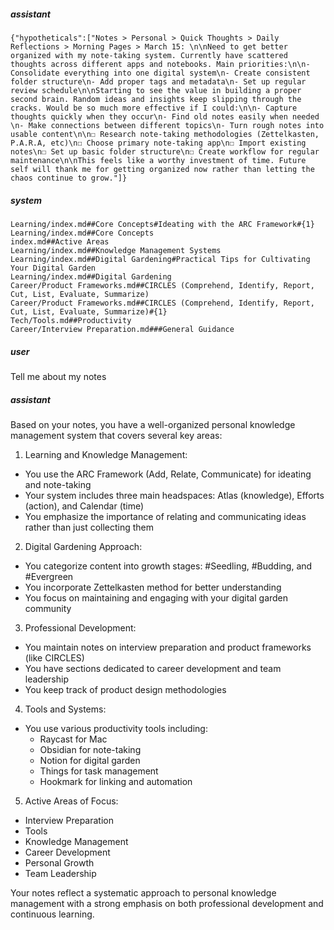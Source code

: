##### assistant
```lookup
{"hypotheticals":["Notes > Personal > Quick Thoughts > Daily Reflections > Morning Pages > March 15: \n\nNeed to get better organized with my note-taking system. Currently have scattered thoughts across different apps and notebooks. Main priorities:\n\n- Consolidate everything into one digital system\n- Create consistent folder structure\n- Add proper tags and metadata\n- Set up regular review schedule\n\nStarting to see the value in building a proper second brain. Random ideas and insights keep slipping through the cracks. Would be so much more effective if I could:\n\n- Capture thoughts quickly when they occur\n- Find old notes easily when needed  \n- Make connections between different topics\n- Turn rough notes into usable content\n\n☐ Research note-taking methodologies (Zettelkasten, P.A.R.A, etc)\n☐ Choose primary note-taking app\n☐ Import existing notes\n☐ Set up basic folder structure\n☐ Create workflow for regular maintenance\n\nThis feels like a worthy investment of time. Future self will thank me for getting organized now rather than letting the chaos continue to grow."]}
```

##### system
```sc-context
Learning/index.md##Core Concepts#Ideating with the ARC Framework#{1}
Learning/index.md##Core Concepts
index.md##Active Areas
Learning/index.md##Knowledge Management Systems
Learning/index.md##Digital Gardening#Practical Tips for Cultivating Your Digital Garden
Learning/index.md##Digital Gardening
Career/Product Frameworks.md##CIRCLES (Comprehend, Identify, Report, Cut, List, Evaluate, Summarize)
Career/Product Frameworks.md##CIRCLES (Comprehend, Identify, Report, Cut, List, Evaluate, Summarize)#{1}
Tech/Tools.md##Productivity
Career/Interview Preparation.md###General Guidance
```

##### user
Tell me about my notes

##### assistant
Based on your notes, you have a well-organized personal knowledge management system that covers several key areas:

1. Learning and Knowledge Management:
- You use the ARC Framework (Add, Relate, Communicate) for ideating and note-taking
- Your system includes three main headspaces: Atlas (knowledge), Efforts (action), and Calendar (time)
- You emphasize the importance of relating and communicating ideas rather than just collecting them

2. Digital Gardening Approach:
- You categorize content into growth stages: #Seedling, #Budding, and #Evergreen
- You incorporate Zettelkasten method for better understanding
- You focus on maintaining and engaging with your digital garden community

3. Professional Development:
- You maintain notes on interview preparation and product frameworks (like CIRCLES)
- You have sections dedicated to career development and team leadership
- You keep track of product design methodologies

4. Tools and Systems:
- You use various productivity tools including:
  - Raycast for Mac
  - Obsidian for note-taking
  - Notion for digital garden
  - Things for task management
  - Hookmark for linking and automation

5. Active Areas of Focus:
- Interview Preparation
- Tools
- Knowledge Management
- Career Development
- Personal Growth
- Team Leadership

Your notes reflect a systematic approach to personal knowledge management with a strong emphasis on both professional development and continuous learning.